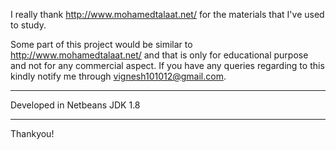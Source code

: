 I really thank  http://www.mohamedtalaat.net/ for the materials that I've used to study.

Some part of this project would be similar to http://www.mohamedtalaat.net/ and that is only for educational purpose and not for any commercial aspect. If you have any queries regarding to this kindly notify me through vignesh101012@gmail.com.

__________

Developed in Netbeans
JDK 1.8

------------------

Thankyou!